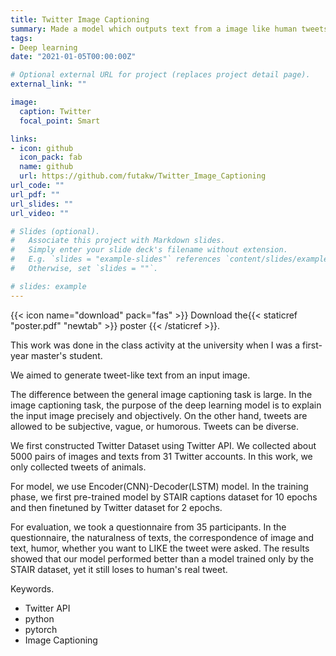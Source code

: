 ```yaml
---
title: Twitter Image Captioning
summary: Made a model which outputs text from a image like human tweets, using Encoder-Decoder Model. Application of image captioning technique.
tags:
- Deep learning
date: "2021-01-05T00:00:00Z"

# Optional external URL for project (replaces project detail page).
external_link: ""

image:
  caption: Twitter
  focal_point: Smart

links:
- icon: github
  icon_pack: fab
  name: github
  url: https://github.com/futakw/Twitter_Image_Captioning
url_code: ""
url_pdf: ""
url_slides: ""
url_video: ""

# Slides (optional).
#   Associate this project with Markdown slides.
#   Simply enter your slide deck's filename without extension.
#   E.g. `slides = "example-slides"` references `content/slides/example-slides.md`.
#   Otherwise, set `slides = ""`.

# slides: example
---
```

{{< icon name="download" pack="fas" >}} Download the{{< staticref "poster.pdf" "newtab" >}} poster {{< /staticref >}}.

This work was done in the class activity at the university when I was a first-year master's student.

We aimed to generate tweet-like text from an input image.

The difference between the general image captioning task is large. In the image captioning task, the purpose of the deep learning model is to explain the input image precisely and objectively. On the other hand, tweets are allowed to be subjective, vague, or humorous. Tweets can be diverse.

We first constructed Twitter Dataset using Twitter API. We collected about 5000 pairs of images and texts from 31 Twitter accounts. In this work, we only collected tweets of animals.

For model, we use Encoder(CNN)-Decoder(LSTM) model. In the training phase, we first pre-trained model by STAIR captions dataset for 10 epochs and then finetuned by Twitter dataset for 2 epochs.

For evaluation, we took a questionnaire from 35 participants. In the questionnaire, the naturalness of texts, the correspondence of image and text, humor, whether you want to LIKE the tweet were asked. The results showed that our model performed better than a model trained only by the STAIR dataset, yet it still loses to human's real tweet.


Keywords.
- Twitter API
- python
- pytorch
- Image Captioning